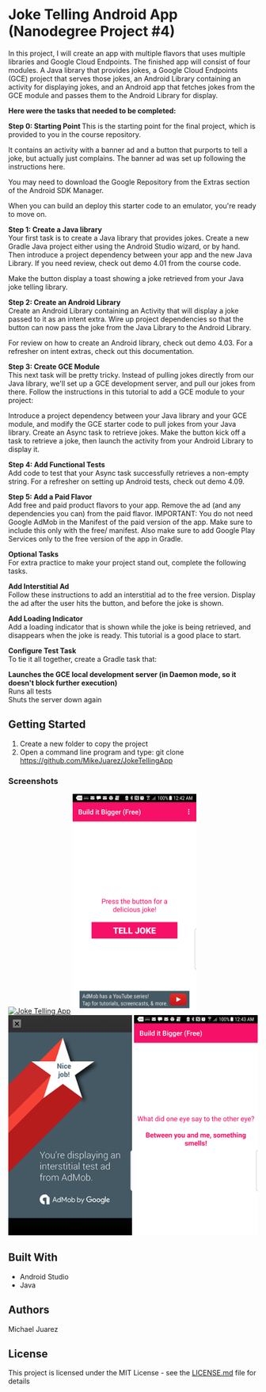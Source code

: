 # Joke Telling Android App (Nanodegree Project #4)

In this project, I will create an app with multiple flavors that uses multiple libraries and Google Cloud Endpoints. The finished app will consist of four modules. A Java library that provides jokes, a Google Cloud Endpoints (GCE) project that serves those jokes, an Android Library containing an activity for displaying jokes, and an Android app that fetches jokes from the GCE module and passes them to the Android Library for display.

<b><p> 
Here were the tasks that needed to be completed:
</p></b>
<b>Step 0: Starting Point </b>
This is the starting point for the final project, which is provided to you in the course repository.</p>

It contains an activity with a banner ad and a button that purports to tell a joke, but actually just complains. The banner ad was set up following the instructions here.</p>

You may need to download the Google Repository from the Extras section of the Android SDK Manager.</p>

When you can build an deploy this starter code to an emulator, you're ready to move on.</p>

<b>Step 1: Create a Java library<br></b>
Your first task is to create a Java library that provides jokes. Create a new Gradle Java project either using the Android Studio wizard, or by hand. Then introduce a project dependency between your app and the new Java Library. If you need review, check out demo 4.01 from the course code.</p>

Make the button display a toast showing a joke retrieved from your Java joke telling library.</p>

<b>Step 2: Create an Android Library<br></b>
Create an Android Library containing an Activity that will display a joke passed to it as an intent extra. Wire up project dependencies so that the button can now pass the joke from the Java Library to the Android Library.</p>

For review on how to create an Android library, check out demo 4.03. For a refresher on intent extras, check out this documentation.</p>

<b>Step 3: Create GCE Module<br></b>
This next task will be pretty tricky. Instead of pulling jokes directly from our Java library, we'll set up a GCE development server, and pull our jokes from there. Follow the instructions in this tutorial to add a GCE module to your project:</p>

Introduce a project dependency between your Java library and your GCE module, and modify the GCE starter code to pull jokes from your Java library. Create an Async task to retrieve jokes. Make the button kick off a task to retrieve a joke, then launch the activity from your Android Library to display it.</p>

<b>Step 4: Add Functional Tests</br></b>
Add code to test that your Async task successfully retrieves a non-empty string. For a refresher on setting up Android tests, check out demo 4.09.</p>

<b>Step 5: Add a Paid Flavor</br></b>
Add free and paid product flavors to your app. Remove the ad (and any dependencies you can) from the paid flavor. IMPORTANT: You do not need Google AdMob in the Manifest of the paid version of the app. Make sure to include this only with the free/ manifest. Also make sure to add Google Play Services only to the free version of the app in Gradle.</p>

<b>Optional Tasks</br></b>
For extra practice to make your project stand out, complete the following tasks.</p>

<b>Add Interstitial Ad</br></b>
Follow these instructions to add an interstitial ad to the free version. Display the ad after the user hits the button, and before the joke is shown.</p>

<b>Add Loading Indicator</br></b>
Add a loading indicator that is shown while the joke is being retrieved, and disappears when the joke is ready. This tutorial is a good place to start.</p>

<b>Configure Test Task</br></b>
To tie it all together, create a Gradle task that:</p>

<b>Launches the GCE local development server (in Daemon mode, so it doesn't block further execution)</br></b>
Runs all tests</br>
Shuts the server down again</br>
</p>

## Getting Started

1.  Create a new folder to copy the project</br>
2.  Open a command line program and type: git clone https://github.com/MikeJuarez/JokeTellingApp</p>

### Screenshots

[![Joke Telling App](https://img.youtube.com/vi/oTv7BCaDUAE/0.jpg)](https://www.youtube.com/embed/oTv7BCaDUAE)
<img src="https://raw.githubusercontent.com/MikeJuarez/JokeTellingApp/master/_screenshots/1main_screen.png" width="250" />
<img src="https://raw.githubusercontent.com/MikeJuarez/JokeTellingApp/master/_screenshots/2interstitial_ad_screenshot.png" width="250"/>
<img src="https://raw.githubusercontent.com/MikeJuarez/JokeTellingApp/master/_screenshots/3the_joke.png" width="250"/>

## Built With

* Android Studio
* Java

## Authors
Michael Juarez

## License

This project is licensed under the MIT License - see the [LICENSE.md](LICENSE.md) file for details